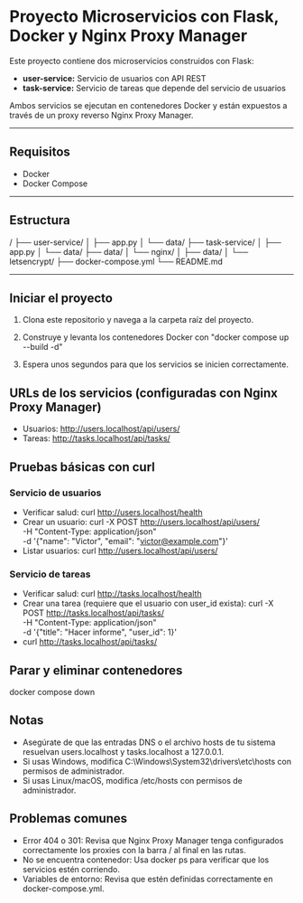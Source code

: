 # Proyecto Microservicios con Flask, Docker y Nginx Proxy Manager

Este proyecto contiene dos microservicios construidos con Flask:  
- **user-service:** Servicio de usuarios con API REST  
- **task-service:** Servicio de tareas que depende del servicio de usuarios  

Ambos servicios se ejecutan en contenedores Docker y están expuestos a través de un proxy reverso Nginx Proxy Manager.

---

## Requisitos

- Docker
- Docker Compose

---

## Estructura

/
├── user-service/
│ ├── app.py
│ └── data/
├── task-service/
│ ├── app.py
│ └── data/
├── data/
│ └── nginx/
│ ├── data/
│ └── letsencrypt/
├── docker-compose.yml
└── README.md

---

## Iniciar el proyecto

1. Clona este repositorio y navega a la carpeta raíz del proyecto.

2. Construye y levanta los contenedores Docker con "docker compose up --build -d"

3. Espera unos segundos para que los servicios se inicien correctamente.

## URLs de los servicios (configuradas con Nginx Proxy Manager)

- Usuarios: http://users.localhost/api/users/
- Tareas: http://tasks.localhost/api/tasks/

## Pruebas básicas con curl

### Servicio de usuarios

- Verificar salud: curl http://users.localhost/health
- Crear un usuario: curl -X POST http://users.localhost/api/users/ \
  -H "Content-Type: application/json" \
  -d '{"name": "Victor", "email": "victor@example.com"}'
- Listar usuarios: curl http://users.localhost/api/users/

### Servicio de tareas
- Verificar salud: curl http://tasks.localhost/health
- Crear una tarea (requiere que el usuario con user_id exista): curl -X POST http://tasks.localhost/api/tasks/ \
  -H "Content-Type: application/json" \
  -d '{"title": "Hacer informe", "user_id": 1}'
- curl http://tasks.localhost/api/tasks/

## Parar y eliminar contenedores
docker compose down

## Notas
- Asegúrate de que las entradas DNS o el archivo hosts de tu sistema resuelvan users.localhost y tasks.localhost a 127.0.0.1.
- Si usas Windows, modifica C:\Windows\System32\drivers\etc\hosts con permisos de administrador.
- Si usas Linux/macOS, modifica /etc/hosts con permisos de administrador.

## Problemas comunes
- Error 404 o 301: Revisa que Nginx Proxy Manager tenga configurados correctamente los proxies con la barra / al final en las rutas.
- No se encuentra contenedor: Usa docker ps para verificar que los servicios estén corriendo.
- Variables de entorno: Revisa que estén definidas correctamente en docker-compose.yml.


